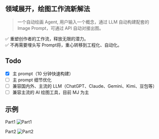 ## 领域展开，绘图工作流新解法  
> 一个自动绘画 Agent, 用户输入一个概念，通过 LLM 自动构建配套的 Image Prompt，可通过 API 自动对接出图。  

✅ 重塑创作者的工作流，释放无限的潜力。  
✅ 不再需要埋头写 Prompt将，重心转移到工程化、自动化。 

## Todo  
- [x] 主 prompt（10 分钟快速构建）  
- [ ] 主 prompt 细节优化  
- [ ] 兼容国内外、主流的 LLM（ChatGPT、Claude、Gemini、Kimi、豆包等）
- [ ] 兼容主流的 AI 绘图工具，目前 MJ 为主

## 示例  
Part1
![Part1](https://github.com/jerlinn/AutoPainting-Agent/assets/91647085/e9777bf6-6943-44f9-9bd3-f8a98f538d5a)

Part2
![Part2](https://github.com/jerlinn/AutoPainting-Agent/assets/91647085/850ce5f1-d0c3-46c5-8351-baa70b82b32e)
